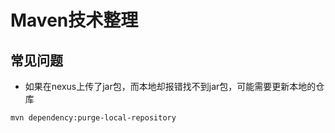# Maven技术整理 #
## 常见问题 ##
* 如果在nexus上传了jar包，而本地却报错找不到jar包，可能需要更新本地的仓库
``` shell
mvn dependency:purge-local-repository
```
